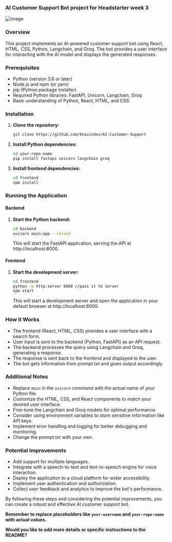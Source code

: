 ### AI Customer Support Bot project for Headstarter week 3
![image](https://github.com/user-attachments/assets/e2d2fe0c-bc45-4642-8d9d-56123c62c6c2)

### Overview
This project implements an AI-powered customer support bot using React, HTML, CSS, Python, Langchain, and Groq. The bot provides a user interface for interacting with the AI model and displays the generated responses.

### Prerequisites
* Python (version 3.6 or later)
* Node.js and npm (or yarn)
* pip (Python package installer)
* Required Python libraries: FastAPI, Uvicorn, Langchain, Groq
* Basic understanding of Python, React, HTML, and CSS


### Installation
1. **Clone the repository:**
   ```bash
   git clone https://github.com/khavindev/AI-Customer-Support
   ```
2. **Install Python dependencies:**
   ```bash
   cd your-repo-name
   pip install fastapi uvicorn langchain groq
   ```
3. **Install frontend dependencies:**
   ```bash
   cd frontend
   npm install
   ```

### Running the Application
#### Backend
1. **Start the Python backend:**
   ```bash
   cd backend
   uvicorn main:app --reload
   ```
   This will start the FastAPI application, serving the API at http://localhost:8000.

#### Frontend
1. **Start the development server:**
   ```bash
   cd frontend
   python -m http.server 8080 //pass it to server
   npm start
   ```
   This will start a development server and open the application in your default browser at http://localhost:8000.

### How it Works
* The frontend (React, HTML, CSS) provides a user interface with a search form.
* User input is sent to the backend (Python, FastAPI) as an API request.
* The backend processes the query using Langchain and Groq, generating a response.
* The response is sent back to the frontend and displayed to the user.
* The bot gets information from prompt.txt and gives output accordingly

### Additional Notes
* Replace `main` in the `uvicorn` command with the actual name of your Python file.
* Customize the HTML, CSS, and React components to match your desired user interface.
* Fine-tune the Langchain and Groq models for optimal performance.
* Consider using environment variables to store sensitive information like API keys.
* Implement error handling and logging for better debugging and monitoring.
* Change the prompt.txt with your own

### Potential Improvements
* Add support for multiple languages.
* Integrate with a speech-to-text and text-to-speech engine for voice interaction.
* Deploy the application to a cloud platform for wider accessibility.
* Implement user authentication and authorization.
* Collect user feedback and analytics to improve the bot's performance.

By following these steps and considering the potential improvements, you can create a robust and effective AI customer support bot.
 
**Remember to replace placeholders like `your-username` and `your-repo-name` with actual values.**
 
**Would you like to add more details or specific instructions to the README?**

